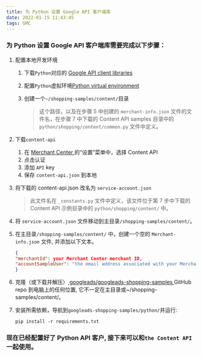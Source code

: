 ```yaml
---
title: 为 Python 设置 Google API 客户端库
date: 2022-01-15 11:43:45
tags: GMC
---
```


### 为 Python 设置 Google API 客户端库需要完成以下步骤：

1. 配置本地开发环境

   1. 下载`Python`对应的 [Google API client libraries](https://developers.google.com/api-client-library)
   1. 配置`Python`虚拟环境[Python virtual environment](https://packaging.python.org/guides/installing-using-pip-and-virtual-environments/)
   1. 创建一个`~/shopping-samples/content/`目录

      > 这个路径，以及在步骤 5 中创建的 `merchant-info.json` 文件的文件名，在步骤 7 中下载的 Content API samples 目录中的 `python/shopping/content/common.py` 文件中定义。

1. 下载`content-api`

   1. 在 [ Merchant Center ](https://merchants.google.com/) 的“设置”菜单中，选择 Content API
   1. 点击认证
   1. 添加 `API` key
   1. 保存 `content-api.json` 到本地

1. 将下载的 content-api.json 改名为 `service-account.json`

   > 此文件名在 `_constants.py` 文件中定义，该文件位于第 7 步中下载的 Content API 示例目录中的 `python/shopping/content/` 中。

1. 将 `service-account.json` 文件移动到主目录`/shopping-samples/content/`。
1. 在主目录`/shopping-samples/content/` 中，创建一个空的 `Merchant-info.json` 文件, 并添加以下文本。

   ```json
   {
   "merchantId": your Merchant Center merchant ID,
   "accountSampleUser": "the email address associated with your Merchant Center account"
   }

   ```

1. 克隆（或下载并解压）[ googleads/googleads-shopping-samples ](https://github.com/googleads/googleads-shopping-samples) GitHub repo 到电脑上的任何位置, 它不一定在主目录或~/shopping-samples/content/。
1. 安装所需依赖，导航到`googleads-shopping-samples/python/`并运行:
   ```
   pip install -r requirements.txt
   ```

### 现在已经配置好了 Python API 客户, 接下来可以和`the Content API`一起使用。
